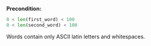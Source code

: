 **Precondition:**
```python
0 < len(first_word) < 100
0 < len(second_word) < 100
```

Words contain only ASCII latin letters and whitespaces.
